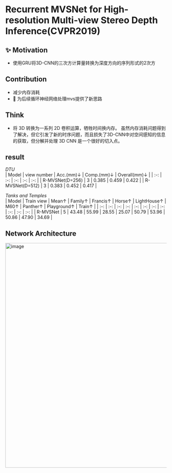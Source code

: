 # Recurrent MVSNet for High-resolution Multi-view Stereo Depth Inference(CVPR2019)


## :sparkles: Motivation
- 使用GRU将3D-CNN的三次方计算量转换为深度方向的序列形式的2次方

## Contribution
- 减少内存消耗
- :dizzy:	为后续循环神经网络处理mvs提供了新思路

## Think
- 将 3D 转换为一系列 2D 卷积运算，牺牲时间换内存。 虽然内存消耗问题得到了解决，但它引发了新的时序问题，而且损失了3D-CNN中对空间感知的信息的获取，但分解并处理 3D CNN 是一个很好的切入点。

## result
 
*DTU*  
| Model | view number | Acc.(mm)↓ | Comp.(mm)↓ | Overall(mm)↓ |
| :-: | :-: | :-: | :-: | :-: |
| R-MVSNet(D=256) | 3 | 0.385 | 0.459 | 0.422 |
| R-MVSNet(D=512) | 3 | 0.383 | 0.452 | 0.417 |

*Tanks and Temples*  
| Model | Train view | Mean↑ | Family↑ | Francis↑ | Horse↑ | LightHouse↑ | M60↑ | Panther↑ | Playground↑ | Train↑ |
| :-: | :-: | :-: | :-: | :-: | :-: | :-: | :-: | :-: | :-: | :-: |
| R-MVSNet | 5 | 43.48 | 55.99 | 28.55 | 25.07 | 50.79 | 53.96 | 50.86 | 47.90 | 34.69 |

## Network Architecture

<img width="703" alt="image" src="https://github.com/elleryw0518/MVS/assets/101634608/7a349e37-69ea-4e08-aa4e-f0541bf4b6d3">

